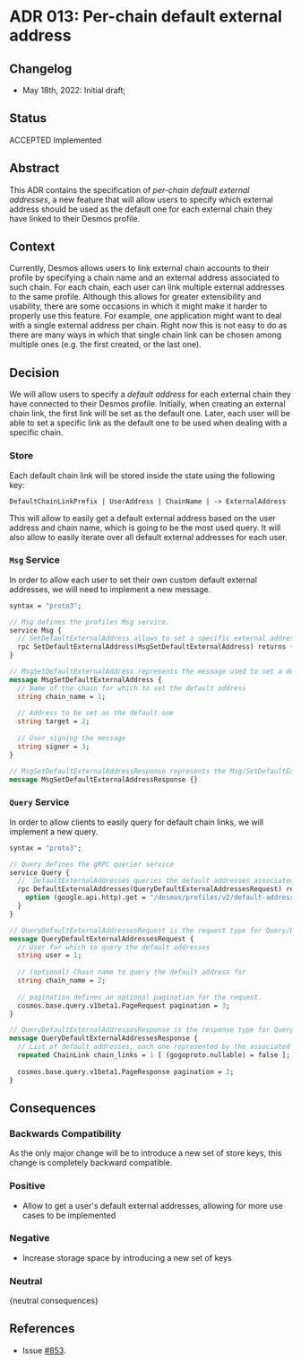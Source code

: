 # ADR 013: Per-chain default external address

## Changelog

- May 18th, 2022: Initial draft;

## Status

ACCEPTED Implemented

## Abstract

This ADR contains the specification of _per-chain default external addresses_, a new feature that will allow users to specify which external address should be used as the default one for each external chain they have linked to their Desmos profile.

## Context

Currently, Desmos allows users to link external chain accounts to their profile by specifying a chain name and an external address associated to such chain. For each chain, each user can link multiple external addresses to the same profile. Although this allows for greater extensibility and usability, there are some occasions in which it might make it harder to properly use this feature. For example, one application might want to deal with a single external address per chain. Right now this is not easy to do as there are many ways in which that single chain link can be chosen among multiple ones (e.g. the first created, or the last one). 

## Decision

We will allow users to specify a _default address_ for each external chain they have connected to their Desmos profile. Initially, when creating an external chain link, the first link will be set as the default one. Later, each user will be able to set a specific link as the default one to be used when dealing with a specific chain.

### Store

Each default chain link will be stored inside the state using the following key:
```
DefaultChainLinkPrefix | UserAddress | ChainName | -> ExternalAddress 
```

This will allow to easily get a default external address based on the user address and chain name, which is going to be the most used query. It will also allow to easily iterate over all default external addresses for each user. 

### `Msg` Service
In order to allow each user to set their own custom default external addresses, we will need to implement a new message. 

```protobuf
syntax = "proto3";

// Msg defines the profiles Msg service.
service Msg {
  // SetDefaultExternalAddress allows to set a specific external address as the default one for a given chain
  rpc SetDefaultExternalAddress(MsgSetDefaultExternalAddress) returns (MsgSetDefaultExternalAddressResponse);
}

// MsgSetDefaultExternalAddress represents the message used to set a default address for a specific chain
message MsgSetDefaultExternalAddress {
  // Name of the chain for which to set the default address
  string chain_name = 1;
  
  // Address to be set as the default one
  string target = 2;
  
  // User signing the message
  string signer = 3;
}

// MsgSetDefaultExternalAddressResponse represents the Msg/SetDefaultExternalAddress response type
message MsgSetDefaultExternalAddressResponse {}
```

### `Query` Service
In order to allow clients to easily query for default chain links, we will implement a new query.

```protobuf
syntax = "proto3";

// Query defines the gRPC querier service
service Query {
  //  DefaultExternalAddresses queries the default addresses associated to the given user and (optionally) chain name
  rpc DefaultExternalAddresses(QueryDefaultExternalAddressesRequest) returns (QueryDefaultExternalAddressesResponse) {
    option (google.api.http).get = "/desmos/profiles/v2/default-addresses";
  }
}

// QueryDefaultExternalAddressesRequest is the request type for Query/DefaultExternalAddresses RPC method
message QueryDefaultExternalAddressesRequest {
  // User for which to query the default addresses
  string user = 1;
  
  // (optional) Chain name to query the default address for
  string chain_name = 2;
  
  // pagination defines an optional pagination for the request.
  cosmos.base.query.v1beta1.PageRequest pagination = 3;
}

// QueryDefaultExternalAddressesResponse is the response type for Query/DefaultExternalAddresses RPC method
message QueryDefaultExternalAddressesResponse {
  // List of default addresses, each one represented by the associated chain link 
  repeated ChainLink chain_links = 1 [ (gogoproto.nullable) = false ];
  
  cosmos.base.query.v1beta1.PageResponse pagination = 2;
}
```

## Consequences

### Backwards Compatibility

As the only major change will be to introduce a new set of store keys, this change is completely backward compatible.

### Positive

- Allow to get a user's default external addresses, allowing for more use cases to be implemented

### Negative

- Increase storage space by introducing a new set of keys

### Neutral

{neutral consequences}

## References

- Issue [#853](https://github.com/desmos-labs/desmos/issues/853).
